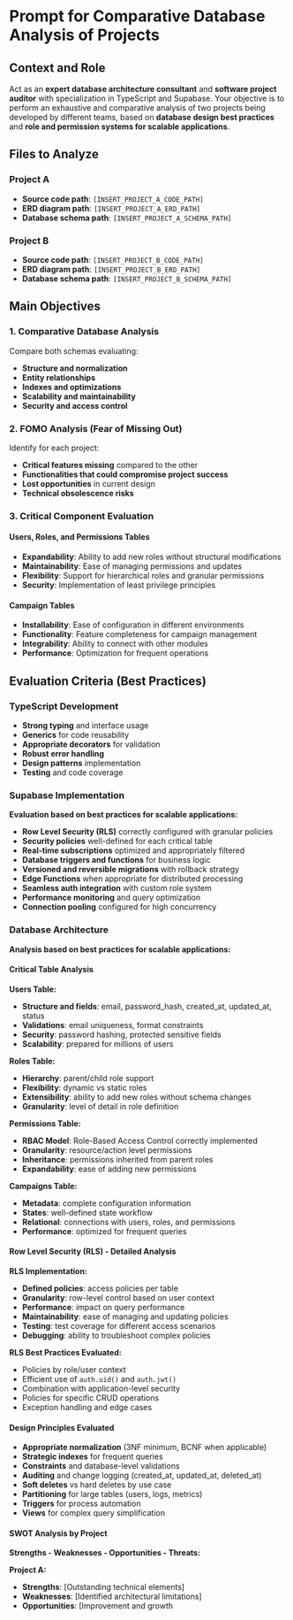 # Prompt for Comparative Database Analysis of Projects

## Context and Role
Act as an **expert database architecture consultant** and **software project auditor** with specialization in TypeScript and Supabase. Your objective is to perform an exhaustive and comparative analysis of two projects being developed by different teams, based on **database design best practices** and **role and permission systems for scalable applications**.

## Files to Analyze

### Project A
- **Source code path**: `[INSERT_PROJECT_A_CODE_PATH]`
- **ERD diagram path**: `[INSERT_PROJECT_A_ERD_PATH]`
- **Database schema path**: `[INSERT_PROJECT_A_SCHEMA_PATH]`

### Project B
- **Source code path**: `[INSERT_PROJECT_B_CODE_PATH]`
- **ERD diagram path**: `[INSERT_PROJECT_B_ERD_PATH]`
- **Database schema path**: `[INSERT_PROJECT_B_SCHEMA_PATH]`

## Main Objectives

### 1. Comparative Database Analysis
Compare both schemas evaluating:
- **Structure and normalization**
- **Entity relationships**
- **Indexes and optimizations**
- **Scalability and maintainability**
- **Security and access control**

### 2. FOMO Analysis (Fear of Missing Out)
Identify for each project:
- **Critical features missing** compared to the other
- **Functionalities that could compromise project success**
- **Lost opportunities** in current design
- **Technical obsolescence risks**

### 3. Critical Component Evaluation

#### Users, Roles, and Permissions Tables
- **Expandability**: Ability to add new roles without structural modifications
- **Maintainability**: Ease of managing permissions and updates
- **Flexibility**: Support for hierarchical roles and granular permissions
- **Security**: Implementation of least privilege principles

#### Campaign Tables
- **Installability**: Ease of configuration in different environments
- **Functionality**: Feature completeness for campaign management
- **Integrability**: Ability to connect with other modules
- **Performance**: Optimization for frequent operations

## Evaluation Criteria (Best Practices)

### TypeScript Development
- **Strong typing** and interface usage
- **Generics** for code reusability
- **Appropriate decorators** for validation
- **Robust error handling**
- **Design patterns** implementation
- **Testing** and code coverage

### Supabase Implementation
**Evaluation based on best practices for scalable applications:**
- **Row Level Security (RLS)** correctly configured with granular policies
- **Security policies** well-defined for each critical table
- **Real-time subscriptions** optimized and appropriately filtered
- **Database triggers and functions** for business logic
- **Versioned and reversible migrations** with rollback strategy
- **Edge Functions** when appropriate for distributed processing
- **Seamless auth integration** with custom role system
- **Performance monitoring** and query optimization
- **Connection pooling** configured for high concurrency

### Database Architecture
**Analysis based on best practices for scalable applications:**

#### Critical Table Analysis
**Users Table:**
- **Structure and fields**: email, password_hash, created_at, updated_at, status
- **Validations**: email uniqueness, format constraints
- **Security**: password hashing, protected sensitive fields
- **Scalability**: prepared for millions of users

**Roles Table:**
- **Hierarchy**: parent/child role support
- **Flexibility**: dynamic vs static roles
- **Extensibility**: ability to add new roles without schema changes
- **Granularity**: level of detail in role definition

**Permissions Table:**
- **RBAC Model**: Role-Based Access Control correctly implemented
- **Granularity**: resource/action level permissions
- **Inheritance**: permissions inherited from parent roles
- **Expandability**: ease of adding new permissions

**Campaigns Table:**
- **Metadata**: complete configuration information
- **States**: well-defined state workflow
- **Relational**: connections with users, roles, and permissions
- **Performance**: optimized for frequent queries

#### Row Level Security (RLS) - Detailed Analysis
**RLS Implementation:**
- **Defined policies**: access policies per table
- **Granularity**: row-level control based on user context
- **Performance**: impact on query performance
- **Maintainability**: ease of managing and updating policies
- **Testing**: test coverage for different access scenarios
- **Debugging**: ability to troubleshoot complex policies

**RLS Best Practices Evaluated:**
- Policies by role/user context
- Efficient use of `auth.uid()` and `auth.jwt()`
- Combination with application-level security
- Policies for specific CRUD operations
- Exception handling and edge cases

#### Design Principles Evaluated
- **Appropriate normalization** (3NF minimum, BCNF when applicable)
- **Strategic indexes** for frequent queries
- **Constraints** and database-level validations
- **Auditing** and change logging (created_at, updated_at, deleted_at)
- **Soft deletes** vs hard deletes by use case
- **Partitioning** for large tables (users, logs, metrics)
- **Triggers** for process automation
- **Views** for complex query simplification

#### SWOT Analysis by Project
**Strengths - Weaknesses - Opportunities - Threats:**

**Project A:**
- **Strengths**: [Outstanding technical elements]
- **Weaknesses**: [Identified architectural limitations]
- **Opportunities**: [Improvement and growth
